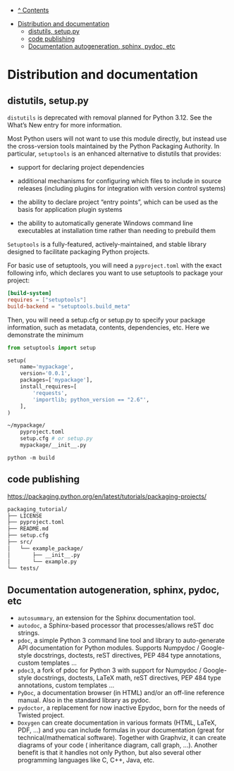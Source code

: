* [^ Contents](../README.md)

<!-- TOC -->
* [Distribution and documentation](#distribution-and-documentation)
  * [distutils, setup.py](#distutils-setuppy)
  * [code publishing](#code-publishing)
  * [Documentation autogeneration, sphinx, pydoc, etc](#documentation-autogeneration-sphinx-pydoc-etc)
<!-- TOC -->

# Distribution and documentation

## distutils, setup.py

`distutils` is deprecated with removal planned for Python 3.12. See the What’s New entry for more information.

Most Python users will not want to use this module directly, but instead use the cross-version tools maintained by the
Python Packaging Authority. In particular, `setuptools` is an enhanced alternative to distutils that provides:

- support for declaring project dependencies

- additional mechanisms for configuring which files to include in source releases (including plugins for integration
  with version control systems)

- the ability to declare project “entry points”, which can be used as the basis for application plugin systems

- the ability to automatically generate Windows command line executables at installation time rather than needing to
  prebuild them

`Setuptools` is a fully-featured, actively-maintained, and stable library designed to facilitate packaging Python
projects.

For basic use of setuptools, you will need a `pyproject.toml` with the exact following info, which declares you want to
use setuptools to package your project:

```toml
[build-system]
requires = ["setuptools"]
build-backend = "setuptools.build_meta"
```

Then, you will need a setup.cfg or setup.py to specify your package information, such as metadata, contents,
dependencies, etc. Here we demonstrate the minimum

```python
from setuptools import setup

setup(
    name='mypackage',
    version='0.0.1',
    packages=['mypackage'],
    install_requires=[
        'requests',
        'importlib; python_version == "2.6"',
    ],
)
```

```sh
~/mypackage/
    pyproject.toml
    setup.cfg # or setup.py
    mypackage/__init__.py
```

```
python -m build
```

## code publishing

https://packaging.python.org/en/latest/tutorials/packaging-projects/

```sh
packaging_tutorial/
├── LICENSE
├── pyproject.toml
├── README.md
├── setup.cfg
├── src/
│   └── example_package/
│       ├── __init__.py
│       └── example.py
└── tests/
```

## Documentation autogeneration, sphinx, pydoc, etc

- `autosummary`, an extension for the Sphinx documentation tool.
- `autodoc`, a Sphinx-based processor that processes/allows reST doc strings.
- `pdoc`, a simple Python 3 command line tool and library to auto-generate API documentation for Python modules. Supports
Numpydoc / Google-style docstrings, doctests, reST directives, PEP 484 type annotations, custom templates ...
- `pdoc3`, a fork of pdoc for Python 3 with support for Numpydoc / Google-style docstrings, doctests, LaTeX math, reST
directives, PEP 484 type annotations, custom templates ...
- `PyDoc`, a documentation browser (in HTML) and/or an off-line reference manual. Also in the standard library as pydoc.
- `pydoctor`, a replacement for now inactive Epydoc, born for the needs of Twisted project.
- `Doxygen` can create documentation in various formats (HTML, LaTeX, PDF, ...) and you can include formulas in your
documentation (great for technical/mathematical software). Together with Graphviz, it can create diagrams of your code (
inheritance diagram, call graph, ...). Another benefit is that it handles not only Python, but also several other
programming languages like C, C++, Java, etc.
